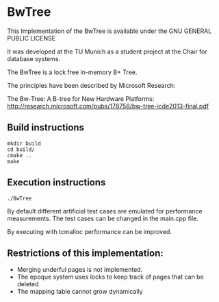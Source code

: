 # BwTree
This Implementation of the BwTree is available under the GNU GENERAL PUBLIC LICENSE

It was developed at the TU Munich as a student project at the Chair for database systems.

The BwTree is a lock free in-memory B+ Tree.

The principles have been described by Microsoft Research:

The Bw-Tree: A B-tree for New Hardware Platforms: http://research.microsoft.com/pubs/178758/bw-tree-icde2013-final.pdf


## Build instructions
    mkdir build
    cd build/
    cmake ..
    make


## Execution instructions
    ./BwTree

By default different artificial test cases are emulated for performance measurements.
The test cases can be changed in the main.cpp file.

By executing with tcmalloc performance can be improved.

## Restrictions of this implementation:
- Merging underful pages is not implemented.
- The epoque system uses locks to keep track of pages that can be deleted
- The mapping table cannot grow dynamically


